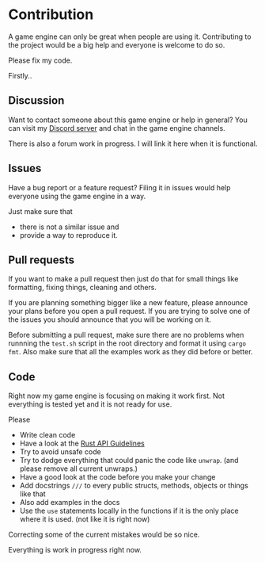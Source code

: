 # Contribution

A game engine can only be great when people are using it.
Contributing to the project would be a big help and everyone is welcome to do so.

Please fix my code.

Firstly..
## Discussion

Want to contact someone about this game engine or help in general? You can visit my [Discord server](https://discord.gg/x7ZknsvDdN) and chat in the game engine channels.

There is also a forum work in progress. I will link it here when it is functional.

## Issues

Have a bug report or a feature request?
Filing it in issues would help everyone using the game engine in a way.

Just make sure that
- there is not a similar issue
and
- provide a way to reproduce it.

## Pull requests

If you want to make a pull request then just do that for small things like formatting, fixing things, cleaning and others.

If you are planning something bigger like a new feature, please announce your plans before you open a pull request.
If you are trying to solve one of the issues you should announce that you will be working on it.

Before submitting a pull request, make sure there are no problems when runnning the `test.sh` script in the root directory and format it using `cargo fmt`.
Also make sure that all the examples work as they did before or better.

## Code

Right now my game engine is focusing on making it work first. Not everything is tested yet and it is not ready for use.

Please

- Write clean code
- Have a look at the [Rust API Guidelines](https://rust-lang.github.io/api-guidelines/)
- Try to avoid unsafe code
- Try to dodge everything that could panic the code like `unwrap`. (and please remove all current unwraps.)
- Have a good look at the code before you make your change
- Add docstrings `///` to every public structs, methods, objects or things like that
- Also add examples in the docs
- Use the `use` statements locally in the functions if it is the only place where it is used. (not like it is right now)

Correcting some of the current mistakes would be so nice.

Everything is work in progress right now.
